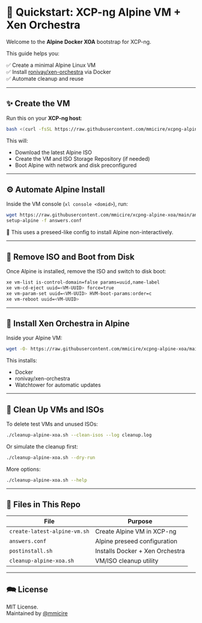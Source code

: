 # 🚀 Quickstart: XCP-ng Alpine VM + Xen Orchestra

Welcome to the **Alpine Docker XOA** bootstrap for XCP-ng.

This guide helps you:

✅ Create a minimal Alpine Linux VM  
✅ Install [ronivay/xen-orchestra](https://hub.docker.com/r/ronivay/xen-orchestra) via Docker  
✅ Automate cleanup and reuse

---

## ✨ Create the VM

Run this on your **XCP-ng host**:

```bash
bash <(curl -fsSL https://raw.githubusercontent.com/mmicire/xcpng-alpine-xoa/main/create-latest-alpine-vm.sh)
```

This will:
- Download the latest Alpine ISO
- Create the VM and ISO Storage Repository (if needed)
- Boot Alpine with network and disk preconfigured

---

## ⚙️ Automate Alpine Install

Inside the VM console (`xl console <domid>`), run:

```bash
wget https://raw.githubusercontent.com/mmicire/xcpng-alpine-xoa/main/answers.conf
setup-alpine -f answers.conf
```

🧠 This uses a preseed-like config to install Alpine non-interactively.

---

## 📀 Remove ISO and Boot from Disk

Once Alpine is installed, remove the ISO and switch to disk boot:

```bash
xe vm-list is-control-domain=false params=uuid,name-label
xe vm-cd-eject uuid=<VM-UUID> force=true
xe vm-param-set uuid=<VM-UUID> HVM-boot-params:order=c
xe vm-reboot uuid=<VM-UUID>
```

---

## 🧰 Install Xen Orchestra in Alpine

Inside your Alpine VM:

```bash
wget -O- https://raw.githubusercontent.com/mmicire/xcpng-alpine-xoa/main/postinstall.sh | sh
```

This installs:
- Docker
- ronivay/xen-orchestra
- Watchtower for automatic updates

---

## 🧹 Clean Up VMs and ISOs

To delete test VMs and unused ISOs:

```bash
./cleanup-alpine-xoa.sh --clean-isos --log cleanup.log
```

Or simulate the cleanup first:

```bash
./cleanup-alpine-xoa.sh --dry-run
```

More options:

```bash
./cleanup-alpine-xoa.sh --help
```

---

## 📂 Files in This Repo

| File                        | Purpose                                                |
|-----------------------------|--------------------------------------------------------|
| `create-latest-alpine-vm.sh` | Create Alpine VM in XCP-ng                            |
| `answers.conf`               | Alpine preseed configuration                          |
| `postinstall.sh`             | Installs Docker + Xen Orchestra                       |
| `cleanup-alpine-xoa.sh`      | VM/ISO cleanup utility                                |

---

## 🗪 License

MIT License.  
Maintained by [@mmicire](https://github.com/mmicire)
